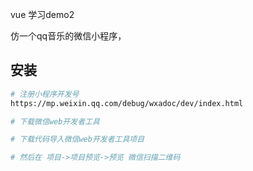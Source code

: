 vue 学习demo2

仿一个qq音乐的微信小程序，


## 安装

``` bash
# 注册小程序开发号
https://mp.weixin.qq.com/debug/wxadoc/dev/index.html

# 下载微信web开发者工具

# 下载代码导入微信web开发者工具项目

# 然后在 项目->项目预览->预览 微信扫描二维码
